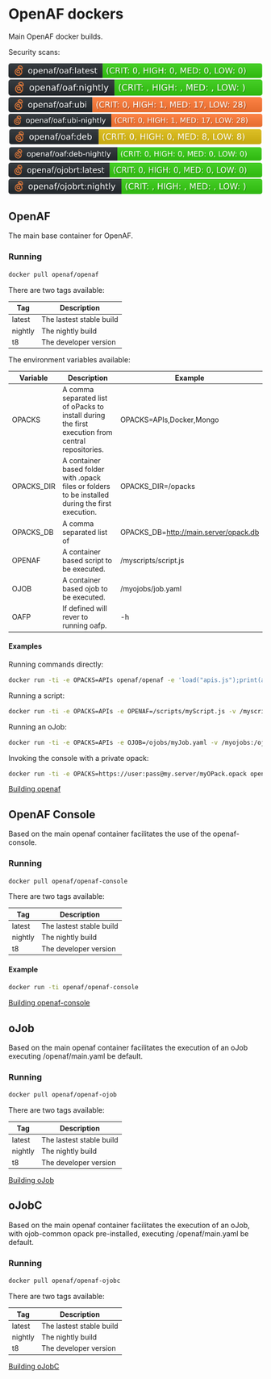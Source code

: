 # OpenAF dockers

Main OpenAF docker builds.

Security scans:

[![sec-latest](.github/sec-latest.svg)](.github/sec-latest.md)<br>
[![sec-nightly](.github/sec-nightly.svg)](.github/sec-nightly.md)<br>
[![sec-ubi-latest](.github/sec-ubi-latest.svg)](.github/sec-ubi-latest.md)<br>
[![sec-ubi-nightly](.github/sec-ubi-nightly.svg)](.github/sec-ubi-nightly.md)<br>
[![sec-deb-latest](.github/sec-deb-latest.svg)](.github/sec-deb-latest.md)<br>
[![sec-deb-nightly](.github/sec-deb-nightly.svg)](.github/sec-deb-nightly.md)<br>
[![sec-oJobRT-latest](.github/sec-oJobRT-latest.svg)](.github/sec-oJobRT-latest.md)<br>
[![sec-oJobRT-nightly](.github/sec-oJobRT-nightly.svg)](.github/sec-oJobRT-nightly.md)<br>

## OpenAF

The main base container for OpenAF.

### Running

````sh
docker pull openaf/openaf
````

There are two tags available:

| Tag     | Description              |
|---------|--------------------------|
| latest  | The lastest stable build |
| nightly | The nightly build        |
| t8      | The developer version    |

The environment variables available:

| Variable   | Description | Example |
|------------|-------------|---------|
| OPACKS     | A comma separated list of oPacks to install during the first execution from central repositories. | OPACKS=APIs,Docker,Mongo |
| OPACKS_DIR | A container based folder with .opack files or folders to be installed during the first execution. | OPACKS_DIR=/opacks |
| OPACKS_DB  | A comma separated list of  | OPACKS_DB=http://main.server/opack.db |
| OPENAF     | A container based script to be executed. | /myscripts/script.js |
| OJOB       | A container based ojob to be executed. | /myojobs/job.yaml |
| OAFP       | If defined will rever to running oafp. | -h |

#### Examples

Running commands directly:
````sh
docker run -ti -e OPACKS=APIs openaf/openaf -e 'load("apis.js");print(apis.ChuckNorrisJokes.get())'
````
Running a script:
````sh
docker run -ti -e OPACKS=APIs -e OPENAF=/scripts/myScript.js -v /myscripts:/scripts openaf/openaf
````
Running an oJob:
````sh
docker run -ti -e OPACKS=APIs -e OJOB=/ojobs/myJob.yaml -v /myojobs:/ojobs openaf/openaf
````
Invoking the console with a private opack:
````sh
docker run -ti -e OPACKS=https://user:pass@my.server/myOPack.opack openaf/openaf --console
````

[Building openaf](openaf)

## OpenAF Console

Based on the main openaf container facilitates the use of the openaf-console.

### Running

````sh
docker pull openaf/openaf-console
````

There are two tags available:

| Tag     | Description              |
|---------|--------------------------|
| latest  | The lastest stable build |
| nightly | The nightly build        |
| t8      | The developer version    |

#### Example

````sh
docker run -ti openaf/openaf-console
````

[Building openaf-console](openaf-console)

## oJob

Based on the main openaf container facilitates the execution of an oJob executing /openaf/main.yaml be default.

### Running

````sh
docker pull openaf/openaf-ojob
````

There are two tags available:

| Tag     | Description              |
|---------|--------------------------|
| latest  | The lastest stable build |
| nightly | The nightly build        |
| t8      | The developer version    |

[Building oJob](oJob)

## oJobC

Based on the main openaf container facilitates the execution of an oJob, with ojob-common opack pre-installed, executing /openaf/main.yaml be default.

### Running

````sh
docker pull openaf/openaf-ojobc
````

There are two tags available:

| Tag     | Description              |
|---------|--------------------------|
| latest  | The lastest stable build |
| nightly | The nightly build        |
| t8      | The developer version    |

[Building oJobC](oJobC)
